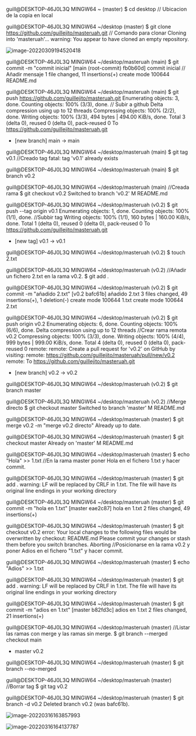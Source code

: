 guill@DESKTOP-46J0L3Q MINGW64 ~ (master)
$ cd desktop																					// Ubicacion de la copia en local

guill@DESKTOP-46J0L3Q MINGW64 ~/desktop (master)
$ git clone https://github.com/guillejito/masteruah.git		   // Comando para clonar
Cloning into 'masteruah'...
warning: You appear to have cloned an empty repository.



![image-20220309194520418](C:\Users\guill\AppData\Roaming\Typora\typora-user-images\image-20220309194520418.png)



guill@DESKTOP-46J0L3Q MINGW64 ~/desktop/masteruah (main)
$ git commit -m "commit inicial"
[main (root-commit) fb0b60d] commit inicial											// Añadir mensaje
 1 file changed, 11 insertions(+)
 create mode 100644 README.md



guill@DESKTOP-46J0L3Q MINGW64 ~/desktop/masteruah (main)
$ git push https://github.com/guillejito/masteruah.git
Enumerating objects: 3, done.
Counting objects: 100% (3/3), done.															// Subir a github
Delta compression using up to 12 threads
Compressing objects: 100% (2/2), done.
Writing objects: 100% (3/3), 494 bytes | 494.00 KiB/s, done.
Total 3 (delta 0), reused 0 (delta 0), pack-reused 0
To https://github.com/guillejito/masteruah.git

 * [new branch]      main -> main



guill@DESKTOP-46J0L3Q MINGW64 ~/desktop/masteruah (main)
$ git tag v0.1																										//Creado tag
fatal: tag 'v0.1' already exists



guill@DESKTOP-46J0L3Q MINGW64 ~/desktop/masteruah (main)
$ git branch v0.2

guill@DESKTOP-46J0L3Q MINGW64 ~/desktop/masteruah (main)					//Creada rama
$ git checkout v0.2
Switched to branch 'v0.2'
M       README.md



guill@DESKTOP-46J0L3Q MINGW64 ~/desktop/masteruah (v0.2)
$ git push --tag origin v0.1
Enumerating objects: 1, done.
Counting objects: 100% (1/1), done.															//Subbir tag
Writing objects: 100% (1/1), 160 bytes | 160.00 KiB/s, done.
Total 1 (delta 0), reused 0 (delta 0), pack-reused 0
To https://github.com/guillejito/masteruah.git

 * [new tag]         v0.1 -> v0.1



guill@DESKTOP-46J0L3Q MINGW64 ~/desktop/masteruah (v0.2)
$ touch 2.txt

guill@DESKTOP-46J0L3Q MINGW64 ~/desktop/masteruah (v0.2)					//Añadir un fichero 2.txt en la rama v0.2.
$ git add .

guill@DESKTOP-46J0L3Q MINGW64 ~/desktop/masteruah (v0.2)
$ git commit -m "añadido 2.txt"
[v0.2 bafc61b] añadido 2.txt
 3 files changed, 49 insertions(+), 1 deletion(-)
 create mode 100644 1.txt
 create mode 100644 2.txt



guill@DESKTOP-46J0L3Q MINGW64 ~/desktop/masteruah (v0.2)
$ git push origin v0.2
Enumerating objects: 6, done.
Counting objects: 100% (6/6), done.
Delta compression using up to 12 threads															//Crear rama remota v0.2
Compressing objects: 100% (3/3), done.
Writing objects: 100% (4/4), 999 bytes | 999.00 KiB/s, done.
Total 4 (delta 0), reused 0 (delta 0), pack-reused 0
remote:
remote: Create a pull request for 'v0.2' on GitHub by visiting:
remote:      https://github.com/guillejito/masteruah/pull/new/v0.2
remote:
To https://github.com/guillejito/masteruah.git

 * [new branch]      v0.2 -> v0.2



guill@DESKTOP-46J0L3Q MINGW64 ~/desktop/masteruah (v0.2)
$ git branch master

guill@DESKTOP-46J0L3Q MINGW64 ~/desktop/masteruah (v0.2)						//Merge directo
$ git checkout master
Switched to branch 'master'
M       README.md

guill@DESKTOP-46J0L3Q MINGW64 ~/desktop/masteruah (master)
$ git merge v0.2 -m "merge v0.2 directo"
Already up to date.



guill@DESKTOP-46J0L3Q MINGW64 ~/desktop/masteruah (master)
$ git checkout master
Already on 'master'
M       README.md

guill@DESKTOP-46J0L3Q MINGW64 ~/desktop/masteruah (master)
$ echo "Hola" >> 1.txt																		//En la rama master poner Hola en el fichero 1.txt y hacer commit.

guill@DESKTOP-46J0L3Q MINGW64 ~/desktop/masteruah (master)
$ git add .
warning: LF will be replaced by CRLF in 1.txt.
The file will have its original line endings in your working directory

guill@DESKTOP-46J0L3Q MINGW64 ~/desktop/masteruah (master)
$ git commit -m "hola en 1.txt"
[master eae2c87] hola en 1.txt
 2 files changed, 49 insertions(+)



guill@DESKTOP-46J0L3Q MINGW64 ~/desktop/masteruah (master)
$ git checkout v0.2
error: Your local changes to the following files would be overwritten by checkout:
        README.md
Please commit your changes or stash them before you switch branches.
Aborting																	//Posicionarse en la rama v0.2 y poner Adios en el fichero "1.txt" y hacer commit.

guill@DESKTOP-46J0L3Q MINGW64 ~/desktop/masteruah (master)
$ echo "Adios" >> 1.txt

guill@DESKTOP-46J0L3Q MINGW64 ~/desktop/masteruah (master)
$ git add .
warning: LF will be replaced by CRLF in 1.txt.
The file will have its original line endings in your working directory

guill@DESKTOP-46J0L3Q MINGW64 ~/desktop/masteruah (master)
$ git commit -m "adios en 1.txt"
[master b82fd3c] adios en 1.txt
 2 files changed, 21 insertions(+)



guill@DESKTOP-46J0L3Q MINGW64 ~/desktop/masteruah (master)		//Listar las ramas con merge y las ramas sin merge.
$ git branch --merged
  checkout
  main

* master
  v0.2

guill@DESKTOP-46J0L3Q MINGW64 ~/desktop/masteruah (master)
$ git branch --no-merged



guill@DESKTOP-46J0L3Q MINGW64 ~/desktop/masteruah (master)		//Borrar tag
$ git tag v0.2

guill@DESKTOP-46J0L3Q MINGW64 ~/desktop/masteruah (master)
$ git branch -d v0.2
Deleted branch v0.2 (was bafc61b).



![image-20220316163857993](C:\Users\guill\AppData\Roaming\Typora\typora-user-images\image-20220316163857993.png)





![image-20220316164137787](C:\Users\guill\AppData\Roaming\Typora\typora-user-images\image-20220316164137787.png)



